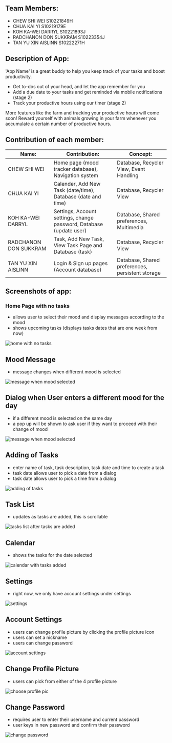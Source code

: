 ## Team Members:

- CHEW SHI WEI S10221849H
- CHUA KAI YI S10219179E
- KOH KA-WEI DARRYL S10221893J
- RADCHANON DON SUKKRAM S10223354J
- TAN YU XIN AISLINN S10222271H

## Description of App: 
'App Name' is a great buddy to help you keep track of your tasks and boost productivity.

- Get to-dos out of your head, and let the app remember for you
- Add a due date to your tasks and get reminded via mobile notifications (stage 2)
- Track your productive hours using our timer (stage 2) 

More features like the farm and tracking your productive hours will come soon! 
Reward yourself with animals growing in your farm whenever you accumulate a certain number of productive hours. 

## Contribution of each member:

| Name:  | Contribution: | Concept: |
| ------------- | ------------- | ------------- |
| CHEW SHI WEI  | Home page (mood tracker database), Navigation system  | Database, Recycler View, Event Handling  |
| CHUA KAI YI  | Calender, Add New Task (date/time), Database (date and time)  | Database, Recycler View  |
| KOH KA-WEI DARRYL  | Settings, Account settings, change password, Database (update user)  | Database, Shared preferences, Multimedia  |
| RADCHANON DON SUKKRAM  | Task, Add New Task, View Task Page and Database (task)  | Database, Recycler View  |
| TAN YU XIN AISLINN  | Login & Sign up pages (Account database)  | Database, Shared preferences, persistent storage  |

## Screenshots of app: 
### Home Page with no tasks
- allows user to select their mood and display messages according to the mood
- shows upcoming tasks (displays tasks dates that are one week from now) 

![home with no tasks](https://user-images.githubusercontent.com/103928761/174839621-a642c601-e325-4eba-b66b-9058d936b4c2.jpg)

## Mood Message
- message changes when different mood is selected

![message when mood selected](https://user-images.githubusercontent.com/103928761/174851772-29f01f84-9167-4152-be19-779366efd5d6.jpg)

## Dialog when User enters a different mood for the day
- if a different mood is selected on the same day
- a pop up will be shown to ask user if they want to proceed with their change of mood

![message when mood selected](https://user-images.githubusercontent.com/103928761/174851889-e2b41aae-cefe-49c9-afd3-9f90b3790217.jpg)


## Adding of Tasks
- enter name of task, task description, task date and time to create a task
- task date allows user to pick a date from a dialog 
- task date allows user to pick a time from a dialog 

![adding of tasks](https://user-images.githubusercontent.com/103928761/174839741-ce329349-0d76-4384-8e9c-876807fe66b5.jpg)

## Task List
- updates as tasks are added, this is scrollable

![tasks list after tasks are added](https://user-images.githubusercontent.com/103928761/174839790-8de48801-913b-4563-9dc0-68a0a1538aff.jpg)

## Calendar 
- shows the tasks for the date selected 

![calendar with tasks added](https://user-images.githubusercontent.com/103928761/174845916-a7fc3c7e-7613-4b39-9f14-5515eb83278f.jpg)

## Settings 
- right now, we only have account settings under settings 

![settings](https://user-images.githubusercontent.com/103928761/174847637-85931a1e-c43e-4f5a-9f4c-7ba85194e036.jpg)

## Account Settings
- users can change profile picture by clicking the profile picture icon
- users can set a nickname 
- users can change password

![account settings](https://user-images.githubusercontent.com/103928761/174847960-bf587775-510f-416e-8301-44ded4cc4852.jpg)

## Change Profile Picture
- users can pick from either of the 4 profile picture

![choose profile pic](https://user-images.githubusercontent.com/103928761/174848272-63411bae-de4e-4891-ba55-a7f59107b219.jpg)

## Change Password
- requires user to enter their username and current password
- user keys in new password and confirm their password 

![change password](https://user-images.githubusercontent.com/103928761/174853405-ea0b1559-3587-443b-b7f0-1998f21a37db.jpg)

